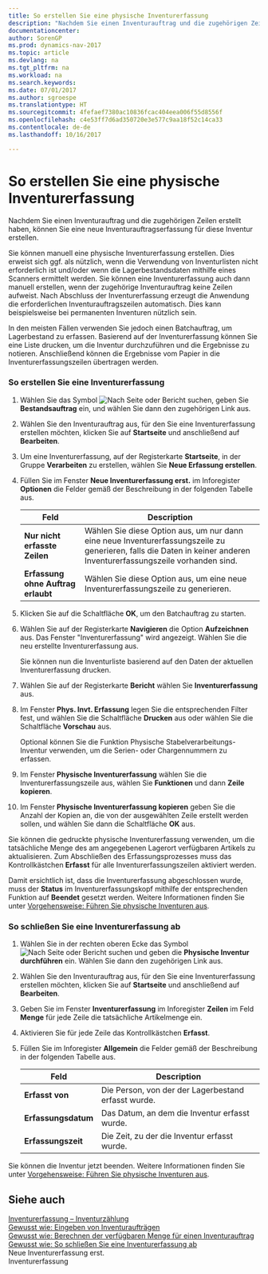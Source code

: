 ```yaml
---
title: So erstellen Sie eine physische Inventurerfassung
description: "Nachdem Sie einen Inventurauftrag und die zugehörigen Zeilen erstellt haben, können Sie eine neue Inventurauftragserfassung für diese Inventur erstellen."
documentationcenter: 
author: SorenGP
ms.prod: dynamics-nav-2017
ms.topic: article
ms.devlang: na
ms.tgt_pltfrm: na
ms.workload: na
ms.search.keywords: 
ms.date: 07/01/2017
ms.author: sgroespe
ms.translationtype: HT
ms.sourcegitcommit: 4fefaef7380ac10836fcac404eea006f55d8556f
ms.openlocfilehash: c4e53ff7d6ad350720e3e577c9aa18f52c14ca33
ms.contentlocale: de-de
ms.lasthandoff: 10/16/2017

---
```

# <a name="how-to-create-a-physical-inventory-recording"></a>So erstellen Sie eine physische Inventurerfassung
Nachdem Sie einen Inventurauftrag und die zugehörigen Zeilen erstellt haben, können Sie eine neue Inventurauftragserfassung für diese Inventur erstellen.  
  
 Sie können manuell eine physische Inventurerfassung erstellen. Dies erweist sich ggf. als nützlich, wenn die Verwendung von Inventurlisten nicht erforderlich ist und/oder wenn die Lagerbestandsdaten mithilfe eines Scanners ermittelt werden. Sie können eine Inventurerfassung auch dann manuell erstellen, wenn der zugehörige Inventurauftrag keine Zeilen aufweist. Nach Abschluss der Inventurerfassung erzeugt die Anwendung die erforderlichen Inventurauftragszeilen automatisch. Dies kann beispielsweise bei permanenten Inventuren nützlich sein.  
  
 In den meisten Fällen verwenden Sie jedoch einen Batchauftrag, um Lagerbestand zu erfassen. Basierend auf der Inventurerfassung können Sie eine Liste drucken, um die Inventur durchzuführen und die Ergebnisse zu notieren. Anschließend können die Ergebnisse vom Papier in die Inventurerfassungszeilen übertragen werden.  
  
### <a name="to-create-a-physical-inventory-recording"></a>So erstellen Sie eine Inventurerfassung  
  
1.  Wählen Sie das Symbol ![Nach Seite oder Bericht suchen](media/ui-search/search_small.png "Symbol „Nach Seite oder Bericht suchen”"), geben Sie **Bestandsauftrag** ein, und wählen Sie dann den zugehörigen Link aus.  
  
2.  Wählen Sie den Inventurauftrag aus, für den Sie eine Inventurerfassung erstellen möchten, klicken Sie auf **Startseite** und anschließend auf **Bearbeiten**.  
  
3.  Um eine Inventurerfassung, auf der Registerkarte **Startseite**, in der Gruppe **Verarbeiten** zu erstellen, wählen Sie **Neue Erfassung erstellen**.  
  
4.  Füllen Sie im Fenster **Neue Inventurerfassung erst.** im Inforegister **Optionen** die Felder gemäß der Beschreibung in der folgenden Tabelle aus.  
  
    |Feld|Description|  
    |---------------------------------|---------------------------------------|  
    |**Nur nicht erfasste Zeilen**|Wählen Sie diese Option aus, um nur dann eine neue Inventurerfassungszeile zu generieren, falls die Daten in keiner anderen Inventurerfassungszeile vorhanden sind.|  
    |**Erfassung ohne Auftrag erlaubt**|Wählen Sie diese Option aus, um eine neue Inventurerfassungszeile zu generieren.|  
  
5.  Klicken Sie auf die Schaltfläche **OK**, um den Batchauftrag zu starten.  
  
6.  Wählen Sie auf der Registerkarte **Navigieren** die Option **Aufzeichnen** aus. Das Fenster "Inventurerfassung" wird angezeigt. Wählen Sie die neu erstellte Inventurerfassung aus.  
  
     Sie können nun die Inventurliste basierend auf den Daten der aktuellen Inventurerfassung drucken.  
  
7.  Wählen Sie auf der Registerkarte **Bericht** wählen Sie **Inventurerfassung** aus.  
  
8.  Im Fenster **Phys. Invt. Erfassung** legen Sie die entsprechenden Filter fest, und wählen Sie die Schaltfläche **Drucken** aus oder wählen Sie die Schaltfläche **Vorschau** aus.  
  
     Optional können Sie die Funktion Physische Stabelverarbeitungs-Inventur verwenden, um die Serien- oder Chargennummern zu erfassen.  
  
9. Im Fenster **Physische Inventurerfassung** wählen Sie die Inventurerfassungszeile aus, wählen Sie **Funktionen** und dann **Zeile kopieren**.  
  
10. Im Fenster **Physische Inventurerfassung kopieren** geben Sie die Anzahl der Kopien an, die von der ausgewählten Zeile erstellt werden sollen, und wählen Sie dann die Schaltfläche **OK** aus.  
  
 Sie können die gedruckte physische Inventurerfassung verwenden, um die tatsächliche Menge des am angegebenen Lagerort verfügbaren Artikels zu aktualisieren. Zum Abschließen des Erfassungsprozesses muss das Kontrollkästchen **Erfasst** für alle Inventurerfassungszeilen aktiviert werden.  
  
 Damit ersichtlich ist, dass die Inventurerfassung abgeschlossen wurde, muss der **Status** im Inventurerfassungskopf mithilfe der entsprechenden Funktion auf **Beendet** gesetzt werden. Weitere Informationen finden Sie unter [Vorgehensweise: Führen Sie physische Inventuren aus](how-to-finish-a-physical-inventory-recording.md).  
  
### <a name="to-complete-a-physical-inventory-recording"></a>So schließen Sie eine Inventurerfassung ab  
  
1.  Wählen Sie in der rechten oberen Ecke das Symbol ![Nach Seite oder Bericht suchen](media/ui-search/search_small.png "Nach Seite oder Bericht suchen") und geben die **Physische Inventur durchführen** ein. Wählen Sie dann den zugehörigen Link aus.  
  
2.  Wählen Sie den Inventurauftrag aus, für den Sie eine Inventurerfassung erstellen möchten, klicken Sie auf **Startseite** und anschließend auf **Bearbeiten**.  
  
3.  Geben Sie im Fenster **Inventurerfassung** im Inforegister **Zeilen** im Feld **Menge** für jede Zeile die tatsächliche Artikelmenge ein.  
  
4.  Aktivieren Sie für jede Zeile das Kontrollkästchen **Erfasst**.  
  
5.  Füllen Sie im Inforegister **Allgemein** die Felder gemäß der Beschreibung in der folgenden Tabelle aus.  
  
    |Feld|Description|  
    |---------------------------------|---------------------------------------|  
    |**Erfasst von**|Die Person, von der der Lagerbestand erfasst wurde.|  
    |**Erfassungsdatum**|Das Datum, an dem die Inventur erfasst wurde.|  
    |**Erfassungszeit**|Die Zeit, zu der die Inventur erfasst wurde.|  
  
 Sie können die Inventur jetzt beenden. Weitere Informationen finden Sie unter [Vorgehensweise: Führen Sie physische Inventuren aus](how-to-finish-a-physical-inventory-recording.md).  
  
## <a name="see-also"></a>Siehe auch  
 [Inventurerfassung – Inventurzählung](physical-inventory-recording-counting-physical-inventory.md)   
 [Gewusst wie: Eingeben von Inventuraufträgen](how-to-enter-physical-inventory-orders.md)   
 [Gewusst wie: Berechnen der verfügbaren Menge für einen Inventurauftrag](how-to-calculate-quantity-on-hand-for-a-physical-inventory-order.md)   
 [Gewusst wie: So schließen Sie eine Inventurerfassung ab](how-to-finish-a-physical-inventory-recording.md)   
 Neue Inventurerfassung erst.   
 Inventurerfassung
